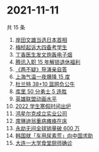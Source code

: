 # 2021-11-11

共 15 条

<!-- BEGIN ZHIHUSEARCH -->
<!-- 最后更新时间 Thu Nov 11 2021 01:11:05 GMT+0800 (China Standard Time) -->
1. [岸田文雄当选日本首相](https://www.zhihu.com/search?q=岸田文雄)
1. [梅桢起诉大四备考学生](https://www.zhihu.com/search?q=梅桢)
1. [丁香医生发文炮轰电子烟](https://www.zhihu.com/search?q=丁香医生)
1. [腾讯入职 15 年解锁退休福利](https://www.zhihu.com/search?q=腾讯退休)
1. [《两不疑》导演亲自答](https://www.zhihu.com/search?q=两不疑)
1. [上海气温一夜爆降 15 度](https://www.zhihu.com/search?q=上海降温)
1. [杜兰特 38+10 篮网负公牛](https://www.zhihu.com/search?q=篮网)
1. [库里 50 分勇士 5 连胜](https://www.zhihu.com/search?q=勇士)
1. [英雄联盟动画水平](https://www.zhihu.com/search?q=英雄联盟双城之战)
1. [2022 学生寒假时间出炉](https://www.zhihu.com/search?q=寒假时间)
1. [鸿星尔克成立实业公司](https://www.zhihu.com/search?q=鸿星尔克)
1. [席琳迪翁重病瘫痪在床](https://www.zhihu.com/search?q=席琳迪翁)
1. [永劫无间全球销量破 600 万](https://www.zhihu.com/search?q=永劫无间)
1. [韩国就「车用尿素荒」向中国求助](https://www.zhihu.com/search?q=韩国求助)
1. [大连一大学食堂厨师确诊](https://www.zhihu.com/search?q=大连疫情)
<!-- END ZHIHUSEARCH -->
